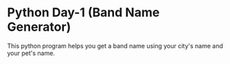 # Python Day-1 (Band Name Generator)
This python program helps you get a band name using your city's name and your pet's name.
